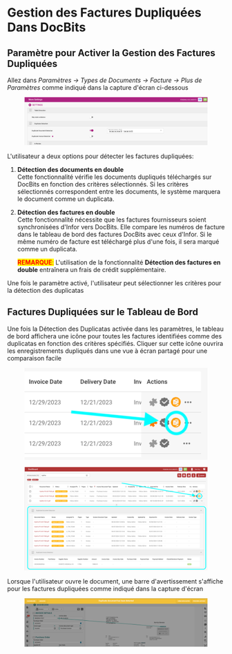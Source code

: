 # Gestion des Factures Dupliquées Dans DocBits

## Paramètre pour Activer la Gestion des Factures Dupliquées

Allez dans _Paramètres → Types de Documents → Facture → Plus de Paramètres_ comme indiqué dans la capture d'écran ci-dessous

<figure><img src="../../../../../.gitbook/assets/duplicate_invoice handling.png" alt=""><figcaption></figcaption></figure>

L'utilisateur a deux options pour détecter les factures dupliquées:

1. **Détection des documents en double**\
   Cette fonctionnalité vérifie les documents dupliqués téléchargés sur DocBits en fonction des critères sélectionnés. Si les critères sélectionnés correspondent entre les documents, le système marquera le document comme un duplicata.
2.  **Détection des factures en double**\
    Cette fonctionnalité nécessite que les factures fournisseurs soient synchronisées d'Infor vers DocBits. Elle compare les numéros de facture dans le tableau de bord des factures DocBits avec ceux d'Infor. Si le même numéro de facture est téléchargé plus d'une fois, il sera marqué comme un duplicata.

    <mark style="color:red;">**REMARQUE**</mark><mark style="color:red;">:</mark> L'utilisation de la fonctionnalité **Détection des factures en double** entraînera un frais de crédit supplémentaire.

Une fois le paramètre activé, l'utilisateur peut sélectionner les critères pour la détection des duplicatas

## Factures Dupliquées sur le Tableau de Bord

Une fois la Détection des Duplicatas activée dans les paramètres, le tableau de bord affichera une icône pour toutes les factures identifiées comme des duplicatas en fonction des critères spécifiés. Cliquer sur cette icône ouvrira les enregistrements dupliqués dans une vue à écran partagé pour une comparaison facile

<figure><img src="../../../../../.gitbook/assets/duplicate_invoice handling2.png" alt=""><figcaption></figcaption></figure>

<figure><img src="../../../../../.gitbook/assets/duplicate_invoice handling2b.png" alt=""><figcaption></figcaption></figure>

Lorsque l'utilisateur ouvre le document, une barre d'avertissement s'affiche pour les factures dupliquées comme indiqué dans la capture d'écran

<figure><img src="../../../../../.gitbook/assets/duplicate_invoice handling3.png" alt=""><figcaption></figcaption></figure>
